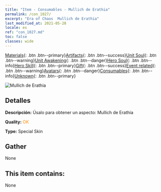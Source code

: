 ```yaml
---
title: "Item - Consumables - Mullich de Erathia"
permalink: /con_1027/
excerpt: "Era of Chaos  Mullich de Erathia"
last_modified_at: 2021-05-28
locale: es
ref: "con_1027.md"
toc: false
classes: wide
---
```

 [Materials](/ItemsES/){: .btn .btn--primary}[Artifacts](/ItemsES/Artifacts/){: .btn .btn--success}[Unit Soul](/ItemsES/UnitSoul/){: .btn .btn--warning}[Unit Awakening](/ItemsES/UnitAwakening/){: .btn .btn--danger}[Hero Soul](/ItemsES/HeroSoul/){: .btn .btn--info}[Hero Skill](/ItemsES/HeroSkill/){: .btn .btn--primary}[Gift](/ItemsES/Gift/){: .btn .btn--success}[Event related](/ItemsES/Events/){: .btn .btn--warning}[Avatars](/ItemsES/Avatars/){: .btn .btn--danger}[Consumables](/ItemsES/Consumables/){: .btn .btn--info}[Unknown](/ItemsES/Unknown/){: .btn .btn--primary}

 ![Mullich de Erathia](/images/h/h_Mullich2.jpg)

## Detalles
 **Descripción:** Úsalo para obtener un aspecto: Mullich de Erathia

 **Quality:** <span style="color: #FF8C00">OK</span>

 **Type:** Special Skin

## Gather

  None

## This item contains:

  None


